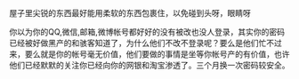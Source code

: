 屋子里尖锐的东西最好能用柔软的东西包裹住，以免碰到头呀，眼睛呀




你以为你的QQ,微信,邮箱,微博帐号都好好的没有被改也没人登录，其实你的密码已经被好做黑产的和骇客知道了，为什么他们不改不登录呢？要么是他们忙不过来，要么就是你的帐号毫无价值，他们要做的事情是坐等你帐号产的有价值，也许他们已经默默的关注你已经向你的网银和淘宝渗透了。三个月换一次密码较安全。

